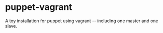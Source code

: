 puppet-vagrant
==============

A toy installation for puppet using vagrant -- including one master and one slave.
